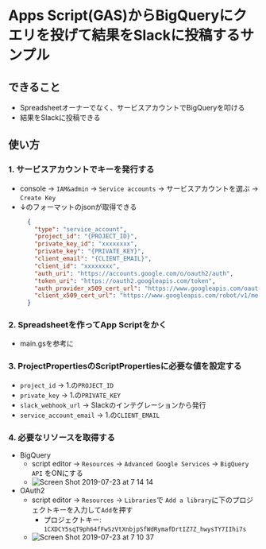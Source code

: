 # Apps Script(GAS)からBigQueryにクエリを投げて結果をSlackに投稿するサンプル

## できること
  * Spreadsheetオーナーでなく、サービスアカウントでBigQueryを叩ける
  * 結果をSlackに投稿できる

## 使い方
### 1. サービスアカウントでキーを発行する
  * console → `IAM&admin` → `Service accounts` → サービスアカウントを選ぶ → `Create Key`
  * ↓のフォーマットのjsonが取得できる
    ```json
      {
        "type": "service_account",
        "project_id": "{PROJECT_ID}",
        "private_key_id": "xxxxxxxx",
        "private_key": "{PRIVATE_KEY}",
        "client_email": "{CLIENT_EMAIL}",
        "client_id": "xxxxxxxx",
        "auth_uri": "https://accounts.google.com/o/oauth2/auth",
        "token_uri": "https://oauth2.googleapis.com/token",
        "auth_provider_x509_cert_url": "https://www.googleapis.com/oauth2/v1/certs",
        "client_x509_cert_url": "https://www.googleapis.com/robot/v1/metadata/x509/{PROJECT_ID}%40appspot.gserviceaccount.com"
      }
    ```

### 2. Spreadsheetを作ってApp Scriptをかく
  * main.gsを参考に

### 3. ProjectPropertiesのScriptPropertiesに必要な値を設定する
  * `project_id` → 1.の`PROJECT_ID`
  * `private_key` → 1.の`PRIVATE_KEY`
  * `slack_webhook_url` → Slackのインテグレーションから発行
  * `service_account_email` → 1.の`CLIENT_EMAIL`

### 4. 必要なリソースを取得する
  * BigQuery
    * script editor → `Resources` → `Advanced Google Services` → `BigQuery API` をONにする
    * ![Screen Shot 2019-07-23 at 7 14 14](https://user-images.githubusercontent.com/31527437/61668989-86de1600-ad19-11e9-9ec1-bae2d8512581.png)
  * OAuth2
    * script editor → `Resources` → `Libraries`で `Add a library`に下のプロジェクトキーを入力して`Add`を押す
      * プロジェクトキー: `1CXDCY5sqT9ph64fFwSzVtXnbjpSfWdRymafDrtIZ7Z_hwysTY7IIhi7s`
    * ![Screen Shot 2019-07-23 at 7 10 37](https://user-images.githubusercontent.com/31527437/61668983-83e32580-ad19-11e9-86a6-b5ba47b73ba9.png)
